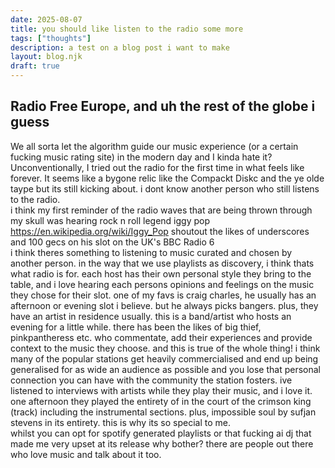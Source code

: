 ```yaml
---
date: 2025-08-07
title: you should like listen to the radio some more
tags: ["thoughts"]
description: a test on a blog post i want to make
layout: blog.njk
draft: true
---
```

## Radio Free Europe, and uh the rest of the globe i guess
We all sorta let the algorithm guide our music experience (or a certain fucking music rating site) in the modern day and I kinda hate it? Unconventionally, I tried out the radio for the first time in what feels like forever. It seems like a bygone relic like the Compackt Diskc and the ye olde taype but its still kicking about. i dont know another person who still listens to the radio.<br>
i think my first reminder of the radio waves that are being thrown through my skull was hearing rock n roll legend iggy pop https://en.wikipedia.org/wiki/Iggy_Pop shoutout the likes of underscores and 100 gecs on his slot on the UK's BBC Radio 6 <br>i think theres something to listening to music curated and chosen by another person. in the way that we use playlists as discovery, i think thats what radio is for. each host has their own personal style they bring to the table, and i love hearing each persons opinions and feelings on the music they chose for their slot. one of my favs is craig charles, he usually has an afternoon or evening slot i believe. but he always picks bangers. plus, they have an artist in residence usually. this is a band/artist who hosts an evening for a little while. there has been the likes of big thief, pinkpantheress etc. who commentate, add their experiences and provide context to the music they choose. and this is true of the whole thing! i think many of the popular stations get heavily commercialised and end up being generalised for as wide an audience as possible and you lose that personal connection you can have with the community the station fosters. ive listened to interviews with artists while they play their music, and i love it. one afternoon they played the entirety of in the court of the crimson king (track) including the instrumental sections. plus, impossible soul by sufjan stevens in its entirety. this is why its so special to me.<br>
whilst you can opt for spotify generated playlists or that fucking ai dj that made me very upset at its release why bother? there are people out there who love music and talk about it too.
